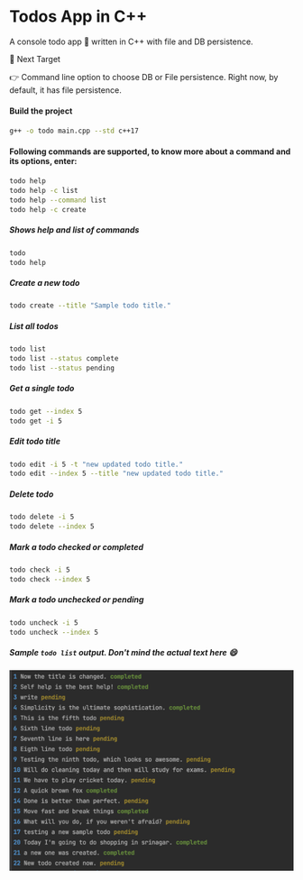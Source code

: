 # Todos App in C++
A console todo app :pushpin: written in C++ with file and DB persistence.

:triangular_flag_on_post: Next Target 
  
  :point_right: Command line option to choose DB or File persistence. Right now, by default, it has file persistence.
#### Build the project
```bash
g++ -o todo main.cpp --std c++17 
```
#### Following commands are supported, to know more about a command and its options, enter:
```bash
todo help
todo help -c list
todo help --command list
todo help -c create
```
##### Shows help and list of commands
```bash
todo
todo help
```
##### Create a new todo
```bash
todo create --title "Sample todo title."
```
##### List all todos
```bash
todo list
todo list --status complete
todo list --status pending
```
##### Get a single todo
```bash
todo get --index 5
todo get -i 5
```
##### Edit todo title
```bash
todo edit -i 5 -t "new updated todo title."
todo edit --index 5 --title "new updated todo title."
```
##### Delete todo
```bash
todo delete -i 5
todo delete --index 5
```
##### Mark a todo checked or completed
```bash
todo check -i 5
todo check --index 5
```
##### Mark a todo unchecked or pending
```bash
todo uncheck -i 5
todo uncheck --index 5
```

##### Sample `todo list` output. Don't mind the actual text here :smile:
![Sample todo list output](https://github.com/ShahidYousuf/cpp_todos/blob/master/sample_list_output.png)
